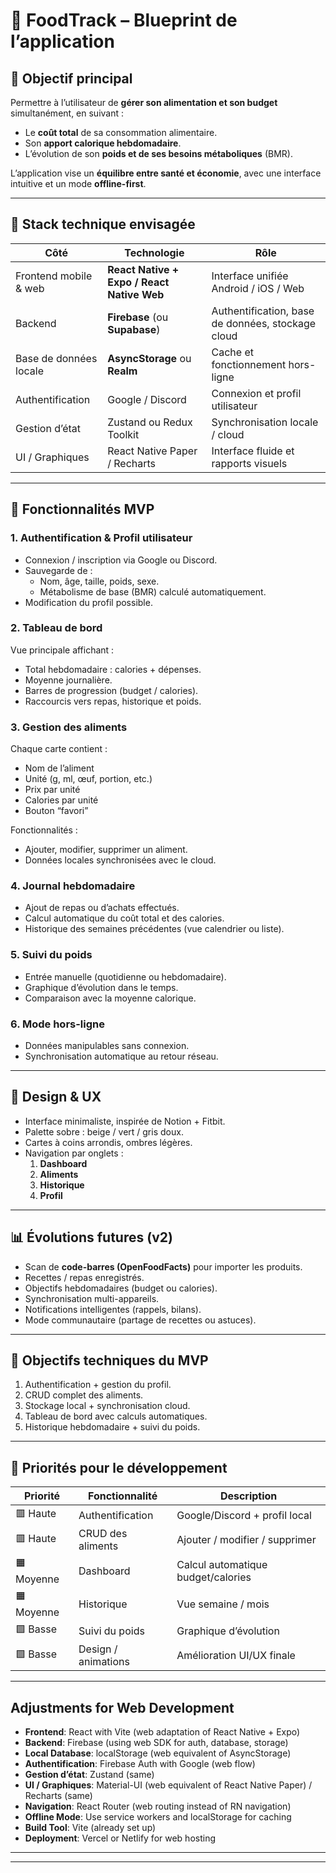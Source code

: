# 🧠 FoodTrack – Blueprint de l’application

## 🎯 Objectif principal
Permettre à l’utilisateur de **gérer son alimentation et son budget** simultanément, en suivant :
- Le **coût total** de sa consommation alimentaire.
- Son **apport calorique hebdomadaire**.
- L’évolution de son **poids et de ses besoins métaboliques** (BMR).

L’application vise un **équilibre entre santé et économie**, avec une interface intuitive et un mode **offline-first**.

---

## 🧩 Stack technique envisagée

| Côté | Technologie | Rôle |
|------|--------------|------|
| Frontend mobile & web | **React Native + Expo / React Native Web** | Interface unifiée Android / iOS / Web |
| Backend | **Firebase** (ou **Supabase**) | Authentification, base de données, stockage cloud |
| Base de données locale | **AsyncStorage** ou **Realm** | Cache et fonctionnement hors-ligne |
| Authentification | Google / Discord | Connexion et profil utilisateur |
| Gestion d’état | Zustand ou Redux Toolkit | Synchronisation locale / cloud |
| UI / Graphiques | React Native Paper / Recharts | Interface fluide et rapports visuels |

---

## 🧱 Fonctionnalités MVP

### 1. Authentification & Profil utilisateur
- Connexion / inscription via Google ou Discord.  
- Sauvegarde de :
  - Nom, âge, taille, poids, sexe.
  - Métabolisme de base (BMR) calculé automatiquement.
- Modification du profil possible.

### 2. Tableau de bord
Vue principale affichant :
- Total hebdomadaire : calories + dépenses.  
- Moyenne journalière.  
- Barres de progression (budget / calories).  
- Raccourcis vers repas, historique et poids.

### 3. Gestion des aliments
Chaque carte contient :
- Nom de l’aliment  
- Unité (g, ml, œuf, portion, etc.)  
- Prix par unité  
- Calories par unité  
- Bouton “favori”

Fonctionnalités :
- Ajouter, modifier, supprimer un aliment.  
- Données locales synchronisées avec le cloud.

### 4. Journal hebdomadaire
- Ajout de repas ou d’achats effectués.  
- Calcul automatique du coût total et des calories.  
- Historique des semaines précédentes (vue calendrier ou liste).

### 5. Suivi du poids
- Entrée manuelle (quotidienne ou hebdomadaire).  
- Graphique d’évolution dans le temps.  
- Comparaison avec la moyenne calorique.

### 6. Mode hors-ligne
- Données manipulables sans connexion.  
- Synchronisation automatique au retour réseau.

---

## 🎨 Design & UX
- Interface minimaliste, inspirée de Notion + Fitbit.  
- Palette sobre : beige / vert / gris doux.  
- Cartes à coins arrondis, ombres légères.  
- Navigation par onglets :
  1. **Dashboard**
  2. **Aliments**
  3. **Historique**
  4. **Profil**

---

## 📊 Évolutions futures (v2)
- Scan de **code-barres (OpenFoodFacts)** pour importer les produits.  
- Recettes / repas enregistrés.  
- Objectifs hebdomadaires (budget ou calories).  
- Synchronisation multi-appareils.  
- Notifications intelligentes (rappels, bilans).  
- Mode communautaire (partage de recettes ou astuces).

---

## 🧠 Objectifs techniques du MVP
1. Authentification + gestion du profil.  
2. CRUD complet des aliments.  
3. Stockage local + synchronisation cloud.  
4. Tableau de bord avec calculs automatiques.  
5. Historique hebdomadaire + suivi du poids.

---

## 🚀 Priorités pour le développement
| Priorité | Fonctionnalité | Description |
|-----------|----------------|--------------|
| 🟥 Haute | Authentification | Google/Discord + profil local |
| 🟥 Haute | CRUD des aliments | Ajouter / modifier / supprimer |
| 🟧 Moyenne | Dashboard | Calcul automatique budget/calories |
| 🟧 Moyenne | Historique | Vue semaine / mois |
| 🟩 Basse | Suivi du poids | Graphique d’évolution |
| 🟩 Basse | Design / animations | Amélioration UI/UX finale |

---

## Adjustments for Web Development
- **Frontend**: React with Vite (web adaptation of React Native + Expo)
- **Backend**: Firebase (using web SDK for auth, database, storage)
- **Local Database**: localStorage (web equivalent of AsyncStorage)
- **Authentification**: Firebase Auth with Google (web flow)
- **Gestion d’état**: Zustand (same)
- **UI / Graphiques**: Material-UI (web equivalent of React Native Paper) / Recharts (same)
- **Navigation**: React Router (web routing instead of RN navigation)
- **Offline Mode**: Use service workers and localStorage for caching
- **Build Tool**: Vite (already set up)
- **Deployment**: Vercel or Netlify for web hosting

---

---

